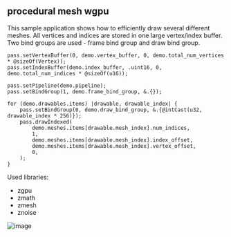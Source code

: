 ## procedural mesh wgpu

This sample application shows how to efficiently draw several different meshes.
All vertices and indices are stored in one large vertex/index buffer.
Two bind groups are used - frame bind group and draw bind group.

```zig
pass.setVertexBuffer(0, demo.vertex_buffer, 0, demo.total_num_vertices * @sizeOf(Vertex));
pass.setIndexBuffer(demo.index_buffer, .uint16, 0, demo.total_num_indices * @sizeOf(u16));

pass.setPipeline(demo.pipeline);
pass.setBindGroup(1, demo.frame_bind_group, &.{});

for (demo.drawables.items) |drawable, drawable_index| {
    pass.setBindGroup(0, demo.draw_bind_group, &.{@intCast(u32, drawable_index * 256)});
    pass.drawIndexed(
        demo.meshes.items[drawable.mesh_index].num_indices,
        1,
        demo.meshes.items[drawable.mesh_index].index_offset,
        demo.meshes.items[drawable.mesh_index].vertex_offset,
        0,
    );
}
```

Used libraries:
* zgpu
* zmath
* zmesh
* znoise

![image](screenshot.png)
